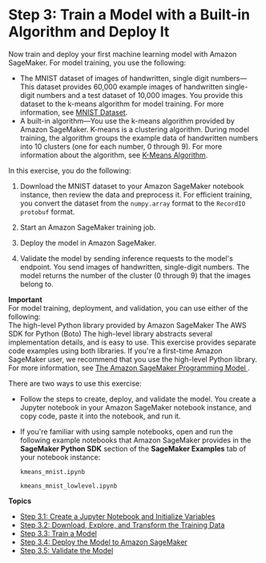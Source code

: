 # Step 3: Train a Model with a Built\-in Algorithm and Deploy It<a name="ex1"></a>

Now train and deploy your first machine learning model with Amazon SageMaker\. For model training, you use the following: 
+ The MNIST dataset of images of handwritten, single digit numbers—This dataset provides 60,000 example images of handwritten single\-digit numbers and a test dataset of 10,000 images\. You provide this dataset to the k\-means algorithm for model training\. For more information, see [MNIST Dataset](http://www.deeplearning.net/tutorial/gettingstarted.html)\.
+ A built\-in algorithm—You use the k\-means algorithm provided by Amazon SageMaker\. K\-means is a clustering algorithm\. During model training, the algorithm groups the example data of handwritten numbers into 10 clusters \(one for each number, 0 through 9\)\. For more information about the algorithm, see [K\-Means Algorithm](k-means.md)\.

In this exercise, you do the following:

1. Download the MNIST dataset to your Amazon SageMaker notebook instance, then review the data and preprocess it\. For efficient training, you convert the dataset from the `numpy.array` format to the `RecordIO protobuf` format\.

1. Start an Amazon SageMaker training job\.

1. Deploy the model in Amazon SageMaker\.

1. Validate the model by sending inference requests to the model's endpoint\. You send images of handwritten, single\-digit numbers\. The model returns the number of the cluster \(0 through 9\) that the images belong to\. 

**Important**  
For model training, deployment, and validation, you can use either of the following:  
The high\-level Python library provided by Amazon SageMaker
The AWS SDK for Python \(Boto\)
The high\-level library abstracts several implementation details, and is easy to use\. This exercise provides separate code examples using both libraries\. If you're a first\-time Amazon SageMaker user, we recommend that you use the high\-level Python library\. For more information, see [The Amazon SageMaker Programming Model ](how-it-works-prog-model.md)\. 

There are two ways to use this exercise:
+ Follow the steps to create, deploy, and validate the model\. You create a Jupyter notebook in your Amazon SageMaker notebook instance, and copy code, paste it into the notebook, and run it\. 
+ If you're familiar with using sample notebooks, open and run the following example notebooks that Amazon SageMaker provides in the **SageMaker Python SDK** section of the **SageMaker Examples** tab of your notebook instance:

  `kmeans_mnist.ipynb`

  `kmeans_mnist_lowlevel.ipynb`

**Topics**
+ [Step 3\.1: Create a Jupyter Notebook and Initialize Variables](ex1-prepare.md)
+ [Step 3\.2: Download, Explore, and Transform the Training Data](ex1-preprocess-data.md)
+ [Step 3\.3: Train a Model](ex1-train-model.md)
+ [Step 3\.4: Deploy the Model to Amazon SageMaker](ex1-model-deployment.md)
+ [Step 3\.5: Validate the Model](ex1-test-model.md)
